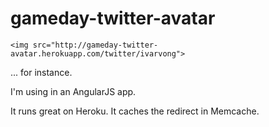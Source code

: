 gameday-twitter-avatar
======================


    <img src="http://gameday-twitter-avatar.herokuapp.com/twitter/ivarvong">
  
... for instance.

I'm using in an AngularJS app.

It runs great on Heroku. It caches the redirect in Memcache.
